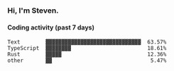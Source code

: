 ### Hi, I'm Steven.

#### Coding activity (past 7 days)
```
Text        ▓▓▓▓▓▓▓▓▓▓▓▓▓▓▓▓▓▓▓▓▓▓▓▓▓▓▓▓▓▓  63.57%
TypeScript  ▓▓▓▓▓▓▓▓                        18.61%
Rust        ▓▓▓▓▓                           12.36%
other       ▓▓                               5.47%
```
